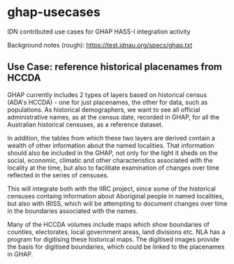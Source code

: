 # ghap-usecases

IDN contributed use cases for GHAP HASS-I integration activity

Background notes (rough): https://test.idnau.org/specs/ghap.txt

## Use Case: reference historical placenames from HCCDA

GHAP currently includes 2 types of layers based on historical census (ADA's HCCDA) - one for just placenames, the other for data, such as populations.
As historical demographers, we want to see all official administrative names, as at the census date, recorded in GHAP, for all the Australian historical censuses, as a reference dataset.  

In addition, the tables from which these two layers are derived contain a wealth of other information about the named localities. That information should also be included in the GHAP, not only for the light it sheds on the social, economic, climatic and other characteristics associated with the locality at the time, but also to facilitate examination of changes over time reflected in the series of censuses.

This will integrate both with the IIRC project, since some of the historical censuses containg information about Aboriginal people in named localities, but also with IRISS, which will be attempting to document changes over time in the boundaries associated with the names.

Many of the HCCDA volumes include maps which show boundaries of counties, electorates, local government areas, land divisions etc. NLA has a program for digitising these historical maps. The digitised images provide the basis for digitised boundaries, which could be linked to the placenames in GHAP. 

